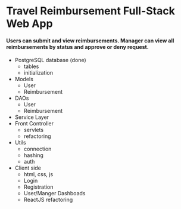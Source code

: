 <h1>Travel Reimbursement Full-Stack Web App</h1>

<h4>Users can submit and view reimbursements. Manager can view all reimbursements by status and approve or deny request.</h4>

* PostgreSQL database (done)
    - tables
    - initialization
* Models
    - User
    - Reimbursement
* DAOs 
    - User
    - Reimbursement
* Service Layer
* Front Controller
    - servlets
    - refactoring
* Utils 
    - connection
    - hashing
    - auth 
* Client side
    - html, css, js
    - Login
    - Registration
    - User/Manger Dashboads
    - ReactJS refactoring